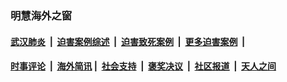 
### 明慧海外之窗

####  [武汉肺炎](indexes/365.md?t=01270200) &nbsp;|&nbsp;  [迫害案例综述](indexes/328.md?t=01270200) &nbsp;|&nbsp; [迫害致死案例](indexes/277.md?t=01270200)  &nbsp;|&nbsp; [更多迫害案例](indexes/81.md?t=01270200)  &nbsp;|&nbsp; 
####  [时事评论](indexes/251.md?t=01270200) &nbsp;|&nbsp; [海外简讯](indexes/245.md?t=01270200)&nbsp;|&nbsp;  [社会支持](indexes/140.md?t=01270200) &nbsp;|&nbsp; [褒奖决议](indexes/282.md?t=01270200) &nbsp;|&nbsp; [社区报道](indexes/91.md?t=01270200)  &nbsp;|&nbsp; [天人之间](indexes/78.md?t=01270200) 

